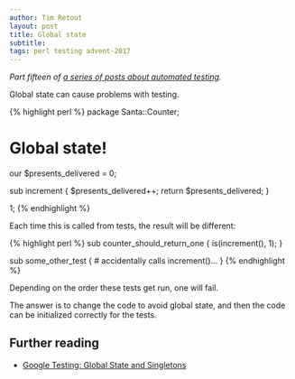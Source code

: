 ```yaml
---
author: Tim Retout
layout: post
title: Global state
subtitle: 
tags: perl testing advent-2017
---
```


*Part fifteen of [a series of posts about automated
 testing](https://tech-blog.cv-library.co.uk/tags/#advent-2017-ref).*

Global state can cause problems with testing.

{% highlight perl %}
package Santa::Counter;

# Global state!
our $presents_delivered = 0;

sub increment {
    $presents_delivered++;
    return $presents_delivered;
}

1;
{% endhighlight %}

Each time this is called from tests, the result will be different:

{% highlight perl %}
sub counter_should_return_one {
    is(increment(), 1);
}

sub some_other_test {
    # accidentally calls increment()...
}
{% endhighlight %}

Depending on the order these tests get run, one will fail.

The answer is to change the code to avoid global state, and then the
code can be initialized correctly for the tests.

## Further reading

- [Google Testing: Global State and Singletons](https://testing.googleblog.com/2008/11/clean-code-talks-global-state-and.html)

